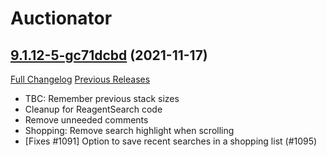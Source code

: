 # Auctionator

## [9.1.12-5-gc71dcbd](https://github.com/Auctionator/Auctionator/tree/c71dcbd091102bad1c6c26bc959f1e39d768a81e) (2021-11-17)
[Full Changelog](https://github.com/Auctionator/Auctionator/compare/9.1.12...c71dcbd091102bad1c6c26bc959f1e39d768a81e) [Previous Releases](https://github.com/Auctionator/Auctionator/releases)

- TBC: Remember previous stack sizes  
- Cleanup for ReagentSearch code  
- Remove unneeded comments  
- Shopping: Remove search highlight when scrolling  
- [Fixes #1091] Option to save recent searches in a shopping list (#1095)  
